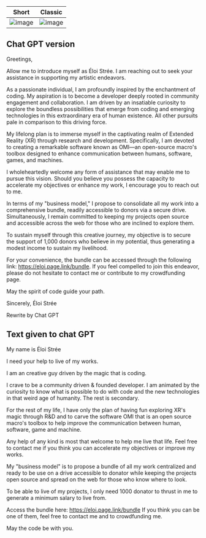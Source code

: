 






Short|Classic
-|-
![image](https://github.com/EloiStree/EloiStree/assets/20149493/9178087c-068b-4e47-a4f9-298a07c7ec23) | ![image](https://github.com/EloiStree/EloiStree/assets/20149493/58c2410b-662b-406f-80a6-4d7ed4fbd0ec)



## Chat GPT version

Greetings,

Allow me to introduce myself as Éloi Strée. I am reaching out to seek your assistance in supporting my artistic endeavors.

As a passionate individual, I am profoundly inspired by the enchantment of coding. My aspiration is to become a developer deeply rooted in community engagement and collaboration. I am driven by an insatiable curiosity to explore the boundless possibilities that emerge from coding and emerging technologies in this extraordinary era of human existence. All other pursuits pale in comparison to this driving force.

My lifelong plan is to immerse myself in the captivating realm of Extended Reality (XR) through research and development. Specifically, I am devoted to creating a remarkable software known as OMI—an open-source macro's toolbox designed to enhance communication between humans, software, games, and machines.

I wholeheartedly welcome any form of assistance that may enable me to pursue this vision. Should you believe you possess the capacity to accelerate my objectives or enhance my work, I encourage you to reach out to me.

In terms of my "business model," I propose to consolidate all my work into a comprehensive bundle, readily accessible to donors via a secure drive. Simultaneously, I remain committed to keeping my projects open source and accessible across the web for those who are inclined to explore them.

To sustain myself through this creative journey, my objective is to secure the support of 1,000 donors who believe in my potential, thus generating a modest income to sustain my livelihood.

For your convenience, the bundle can be accessed through the following link: https://eloi.page.link/bundle. If you feel compelled to join this endeavor, please do not hesitate to contact me or contribute to my crowdfunding page.

May the spirit of code guide your path.

Sincerely,
Éloi Strée

Rewrite by Chat GPT



## Text given to chat GPT

My name is Éloi Strée

I need your help to live of my works.

I am an creative guy driven by the magic that is coding.

I crave to be a community driven & founded developer.
I am animated by the curiosity to know what is possible to do with code and the new technologies in that weird age of humanity.
The rest is secondary.

For the rest of my life, I have only the plan of having fun exploring XR's magic through R&D and to carve the software OMI that is an open source macro's toolbox to help improve the communication between human, software, game and machine.

Any help of any kind is most that welcome to help me live that life.
Feel free to contact me if you think you can accelerate my objectives or improve my works.

My "business model" is to propose a bundle of all my work centralized and ready to be use on a drive accessible to donator while keeping the projects open source and spread on the web for those who know where to look.

To be able to live of my projects, I only need 1000 donator to thrust in me to generate a minimum salary to live from.

Access the bundle here: https://eloi.page.link/bundle
If you think you can be one of them, feel free to contact me and to crowdfunding me.


May the code be with you.

